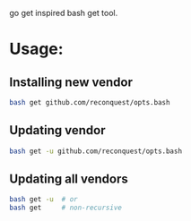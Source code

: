 go get inspired bash get tool.

# Usage:

## Installing new vendor

```bash
bash get github.com/reconquest/opts.bash
```

## Updating vendor

```bash
bash get -u github.com/reconquest/opts.bash
```

## Updating all vendors

```bash
bash get -u  # or
bash get     # non-recursive
```

